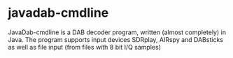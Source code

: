 # javadab-cmdline

JavaDab-cmdline is a DAB decoder program, written (almost completely) in Java.
The program supports input devices SDRplay, AIRspy and DABsticks as well as 
file input (from files with 8 bit I/Q samples)

